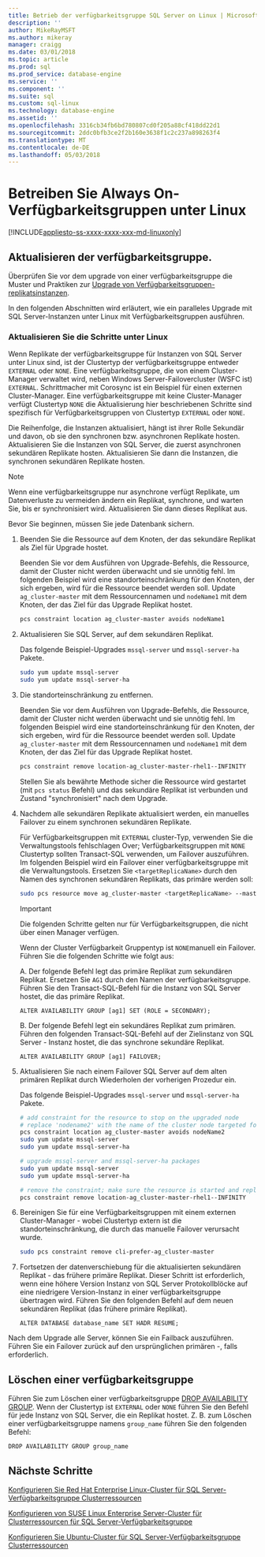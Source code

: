```yaml
---
title: Betrieb der verfügbarkeitsgruppe SQL Server on Linux | Microsoft Docs
description: ''
author: MikeRayMSFT
ms.author: mikeray
manager: craigg
ms.date: 03/01/2018
ms.topic: article
ms.prod: sql
ms.prod_service: database-engine
ms.service: ''
ms.component: ''
ms.suite: sql
ms.custom: sql-linux
ms.technology: database-engine
ms.assetid: ''
ms.openlocfilehash: 3316cb34fb6bd780807cd0f205a88cf418dd22d1
ms.sourcegitcommit: 2ddc0bfb3ce2f2b160e3638f1c2c237a898263f4
ms.translationtype: MT
ms.contentlocale: de-DE
ms.lasthandoff: 05/03/2018
---
```

# <a name="operate-always-on-availability-groups-on-linux"></a>Betreiben Sie Always On-Verfügbarkeitsgruppen unter Linux

[!INCLUDE[appliesto-ss-xxxx-xxxx-xxx-md-linuxonly](../includes/appliesto-ss-xxxx-xxxx-xxx-md-linuxonly.md)]

## <a name="upgrade-availability-group"></a>Aktualisieren der verfügbarkeitsgruppe.

Überprüfen Sie vor dem upgrade von einer verfügbarkeitsgruppe die Muster und Praktiken zur [Upgrade von Verfügbarkeitsgruppen-replikatsinstanzen](../database-engine/availability-groups/windows/upgrading-always-on-availability-group-replica-instances.md).

In den folgenden Abschnitten wird erläutert, wie ein paralleles Upgrade mit SQL Server-Instanzen unter Linux mit Verfügbarkeitsgruppen ausführen. 

### <a name="upgrade-steps-on-linux"></a>Aktualisieren Sie die Schritte unter Linux

Wenn Replikate der verfügbarkeitsgruppe für Instanzen von SQL Server unter Linux sind, ist der Clustertyp der verfügbarkeitsgruppe entweder `EXTERNAL` oder `NONE`. Eine verfügbarkeitsgruppe, die von einem Cluster-Manager verwaltet wird, neben Windows Server-Failovercluster (WSFC ist) `EXTERNAL`. Schrittmacher mit Corosync ist ein Beispiel für einen externen Cluster-Manager. Eine verfügbarkeitsgruppe mit keine Cluster-Manager verfügt Clustertyp `NONE` die Aktualisierung hier beschriebenen Schritte sind spezifisch für Verfügbarkeitsgruppen von Clustertyp `EXTERNAL` oder `NONE`.

Die Reihenfolge, die Instanzen aktualisiert, hängt ist ihrer Rolle Sekundär und davon, ob sie den synchronen bzw. asynchronen Replikate hosten. Aktualisieren Sie die Instanzen von SQL Server, die zuerst asynchronen sekundären Replikate hosten. Aktualisieren Sie dann die Instanzen, die synchronen sekundären Replikate hosten. 

   >[!NOTE]
   >Wenn eine verfügbarkeitsgruppe nur asynchrone verfügt Replikate, um Datenverluste zu vermeiden ändern ein Replikat, synchrone, und warten Sie, bis er synchronisiert wird. Aktualisieren Sie dann dieses Replikat aus.
   
Bevor Sie beginnen, müssen Sie jede Datenbank sichern.

1. Beenden Sie die Ressource auf dem Knoten, der das sekundäre Replikat als Ziel für Upgrade hostet.
   
   Beenden Sie vor dem Ausführen von Upgrade-Befehls, die Ressource, damit der Cluster nicht werden überwacht und sie unnötig fehl. Im folgenden Beispiel wird eine standorteinschränkung für den Knoten, der sich ergeben, wird für die Ressource beendet werden soll. Update `ag_cluster-master` mit dem Ressourcennamen und `nodeName1` mit dem Knoten, der das Ziel für das Upgrade Replikat hostet.

   ```bash
   pcs constraint location ag_cluster-master avoids nodeName1
   ```

1. Aktualisieren Sie SQL Server, auf dem sekundären Replikat.

   Das folgende Beispiel-Upgrades `mssql-server` und `mssql-server-ha` Pakete.

   ```bash
   sudo yum update mssql-server
   sudo yum update mssql-server-ha
   ```
1. Die standorteinschränkung zu entfernen.

   Beenden Sie vor dem Ausführen von Upgrade-Befehls, die Ressource, damit der Cluster nicht werden überwacht und sie unnötig fehl. Im folgenden Beispiel wird eine standorteinschränkung für den Knoten, der sich ergeben, wird für die Ressource beendet werden soll. Update `ag_cluster-master` mit dem Ressourcennamen und `nodeName1` mit dem Knoten, der das Ziel für das Upgrade Replikat hostet.

   ```bash
   pcs constraint remove location-ag_cluster-master-rhel1--INFINITY
   ```
   Stellen Sie als bewährte Methode sicher die Ressource wird gestartet (mit `pcs status` Befehl) und das sekundäre Replikat ist verbunden und Zustand "synchronisiert" nach dem Upgrade.

1. Nachdem alle sekundären Replikate aktualisiert werden, ein manuelles Failover zu einem synchronen sekundären Replikate.

   Für Verfügbarkeitsgruppen mit `EXTERNAL` cluster-Typ, verwenden Sie die Verwaltungstools fehlschlagen Over; Verfügbarkeitsgruppen mit `NONE` Clustertyp sollten Transact-SQL verwenden, um Failover auszuführen. 
   Im folgenden Beispiel wird ein Failover einer verfügbarkeitsgruppe mit die Verwaltungstools. Ersetzen Sie `<targetReplicaName>` durch den Namen des synchronen sekundären Replikats, das primäre werden soll:

   ```bash
   sudo pcs resource move ag_cluster-master <targetReplicaName> --master  
   ``` 
   
   >[!IMPORTANT]
   >Die folgenden Schritte gelten nur für Verfügbarkeitsgruppen, die nicht über einen Manager verfügen.

   Wenn der Cluster Verfügbarkeit Gruppentyp ist `NONE`manuell ein Failover. Führen Sie die folgenden Schritte wie folgt aus:

      A. Der folgende Befehl legt das primäre Replikat zum sekundären Replikat. Ersetzen Sie `AG1` durch den Namen der verfügbarkeitsgruppe. Führen Sie den Transact-SQL-Befehl für die Instanz von SQL Server hostet, die das primäre Replikat.

      ```transact-sql
      ALTER AVAILABILITY GROUP [ag1] SET (ROLE = SECONDARY);
      ```

      B. Der folgende Befehl legt ein sekundäres Replikat zum primären. Führen den folgenden Transact-SQL-Befehl auf der Zielinstanz von SQL Server - Instanz hostet, die das synchrone sekundäre Replikat.

      ```transact-sql
      ALTER AVAILABILITY GROUP [ag1] FAILOVER;
      ```

1. Aktualisieren Sie nach einem Failover SQL Server auf dem alten primären Replikat durch Wiederholen der vorherigen Prozedur ein.

   Das folgende Beispiel-Upgrades `mssql-server` und `mssql-server-ha` Pakete.

   ```bash
   # add constraint for the resource to stop on the upgraded node
   # replace 'nodename2' with the name of the cluster node targeted for upgrade
   pcs constraint location ag_cluster-master avoids nodeName2
   sudo yum update mssql-server
   sudo yum update mssql-server-ha
   ```
   
   ```bash
   # upgrade mssql-server and mssql-server-ha packages
   sudo yum update mssql-server
   sudo yum update mssql-server-ha
   ```

   ```bash
   # remove the constraint; make sure the resource is started and replica is connected and synchronized
   pcs constraint remove location-ag_cluster-master-rhel1--INFINITY
   ```

1. Bereinigen Sie für eine Verfügbarkeitsgruppen mit einem externen Cluster-Manager - wobei Clustertyp extern ist die standorteinschränkung, die durch das manuelle Failover verursacht wurde. 

   ```bash
   sudo pcs constraint remove cli-prefer-ag_cluster-master  
   ```

1. Fortsetzen der datenverschiebung für die aktualisierten sekundären Replikat - das frühere primäre Replikat. Dieser Schritt ist erforderlich, wenn eine höhere Version Instanz von SQL Server Protokollblöcke auf eine niedrigere Version-Instanz in einer verfügbarkeitsgruppe übertragen wird. Führen Sie den folgenden Befehl auf dem neuen sekundären Replikat (das frühere primäre Replikat).

   ```transact-sql
   ALTER DATABASE database_name SET HADR RESUME;
   ```

Nach dem Upgrade alle Server, können Sie ein Failback auszuführen. Führen Sie ein Failover zurück auf den ursprünglichen primären -, falls erforderlich. 

## <a name="drop-an-availability-group"></a>Löschen einer verfügbarkeitsgruppe

Führen Sie zum Löschen einer verfügbarkeitsgruppe [DROP AVAILABILITY GROUP](../t-sql/statements/drop-availability-group-transact-sql.md). Wenn der Clustertyp ist `EXTERNAL` oder `NONE` führen Sie den Befehl für jede Instanz von SQL Server, die ein Replikat hostet. Z. B. zum Löschen einer verfügbarkeitsgruppe namens `group_name` führen Sie den folgenden Befehl:

   ```transact-sql
   DROP AVAILABILITY GROUP group_name
   ```
 

## <a name="next-steps"></a>Nächste Schritte

[Konfigurieren Sie Red Hat Enterprise Linux-Cluster für SQL Server-Verfügbarkeitsgruppe Clusterressourcen](sql-server-linux-availability-group-cluster-rhel.md)

[Konfigurieren von SUSE Linux Enterprise Server-Cluster für Clusterressourcen für SQL Server-Verfügbarkeitsgruppe](sql-server-linux-availability-group-cluster-sles.md)

[Konfigurieren Sie Ubuntu-Cluster für SQL Server-Verfügbarkeitsgruppe Clusterressourcen](sql-server-linux-availability-group-cluster-ubuntu.md)
